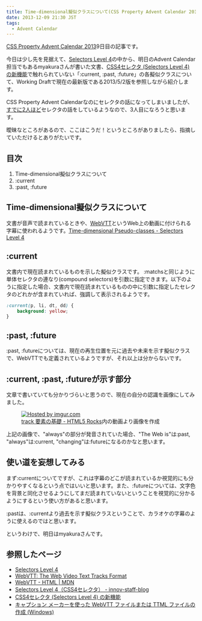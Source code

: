 ```yaml
---
title: Time-dimensional擬似クラスについて(CSS Property Advent Calendar 2013 9日目)
date: 2013-12-09 21:30 JST
tags:
  - Advent Calendar
---
```


[CSS Property Advent Calendar 2013](http://www.adventar.org/calendars/57)9日目の記事です。

今日は少し先を見据えて、[Selectors Level 4](http://www.w3.org/TR/2013/WD-selectors4-20130502/)の中から、明日のAdvent Calendar担当でもあるmyakuraさんが書いた文書、[CSS4セレクタ (Selectors Level 4) の新機能](http://myakura.github.io/n/selectors4.html)で触れられていない「:current, :past, :future」の各擬似クラスについて、Working Draftで現在の最新版である2013/5/2版を参照しながら紹介します。

CSS Property Advent Calendarなのにセレクタの話になってしまいましたが、[すでに](http://dskd.jp/archives/37.html)[2人ほど](https://gist.github.com/azusa-tomita/7829371)セレクタの話をしているようなので、3人目になろうと思います。

曖昧なところがあるので、ここはこうだ！というところがありましたら、指摘していただけるとありがたいです。

## 目次

1. Time-dimensional擬似クラスについて
2. :current
3. :past, :future

## Time-dimensional擬似クラスについて

文書が音声で読まれているときや、[WebVTT](http://dev.w3.org/html5/webvtt/)というWeb上の動画に付けられる字幕に使われるようです。[Time-dimensional Pseudo-classes - Selectors Level 4](http://www.w3.org/TR/2013/WD-selectors4-20130502/#time-pseudos)

## :current

文書内で現在読まれているものを示した擬似クラスです。
:matchsと同じように単体セレクタの連なり(compound selectors)を引数に指定できます。以下のように指定した場合、文書内で現在読まれているものの中に引数に指定したセレクタのどれかが含まれていれば、強調して表示されるようです。

```css
:current(p, li, dt, dd) {
    background: yellow;
}
```

## :past, :future

:past, :futureについては、現在の再生位置を元に過去や未来を示す擬似クラスで、WebVTTでも定義されているようですが、それ以上は分からないです。

## :current, :past, :futureが示す部分

文章で書いていても分かりづらいと思うので、現在の自分の認識を画像にしてみました。

<figure>
    <a href="http://imgur.com/nWDAAsu"><img src="http://i.imgur.com/nWDAAsu.jpg" title="Hosted by imgur.com"/></a>
    <figcaption><a href="http://www.html5rocks.com/ja/tutorials/track/basics/">track 要素の基礎 - HTML5 Rocks</a>内の動画より画像を作成</figcaption>
</figure>

上記の画像で、"always"の部分が発音されていた場合、"The Web is"は:past, "always"は:current, "changing"は:futureになるのかなと思います。

## 使い道を妄想してみる

まず:currentについてですが、これは字幕のどこが読まれているか視覚的にも分かりやすくなるという点ではいいと思います。また、:futureについては、文字色を背景と同化させるようにしてまだ読まれていないということを視覚的に分かるようにするという使い方があると思います。

:pastは、:currentより過去を示す擬似クラスということで、カラオケの字幕のように使えるのではと思います。

というわけで、明日はmyakuraさんです。

## 参照したページ

- [Selectors Level 4](http://www.w3.org/TR/2013/WD-selectors4-20130502/#time-pseudos)
- [WebVTT: The Web Video Text Tracks Format](http://dev.w3.org/html5/webvtt/#the-past-and-future-pseudo-classes)
- [WebVTT - HTML | MDN](https://developer.mozilla.org/en-US/docs/HTML/WebVTT)
- [Selectors Level 4（CSS4セレクタ） - innov-staff-blog](http://www.innov-i.co.jp/innov-staff-blog/2013/0611_200000.html)
- [CSS4セレクタ (Selectors Level 4) の新機能](http://myakura.github.io/n/selectors4.html)
- [キャプション メーカーを使った WebVTT ファイルまたは TTML ファイルの作成 (Windows)](http://msdn.microsoft.com/ja-jp/library/ie/jj152136(v=vs.85).aspx)